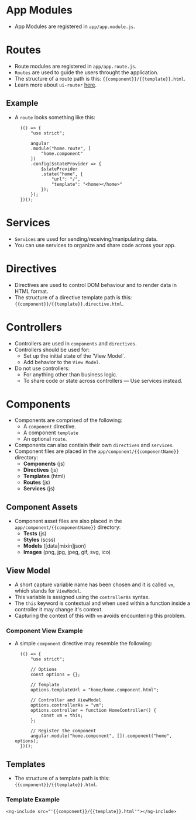 # App Modules
- App Modules are registered in `app/app.module.js`.

# Routes
- Route modules are registered in `app/app.route.js`.
- `Routes` are used to guide the users throught the application.
- The structure of a route path is this: `{{component}}/{{template}}.html`.
- Learn more about `ui-router` [here](https://github.com/angular-ui/ui-router).

## Example
- A `route` looks something like this:

		(() => {
			"use strict";
			
			angular
			.module("home.route", [
				"home.component"
			])
			.config($stateProvider => {
				$stateProvider
				.state("home", {
					"url": "/",
					"template": "<home></home>"
				});
			});
		})();

# Services
- `Services` are used for sending/receiving/manipulating data.
- You can use services to organize and share code across your app.

# Directives
- Directives are used to control DOM behaviour and to render data in HTML format.
- The structure of a directive template path is this: `{{component}}/{{template}}.directive.html`.

# Controllers
- Controllers are used in `components` and `directives`.
- Controllers should be used for:
	- Set up the initial state of the 'View Model`.
	- Add behavior to the `View Model`.
- Do not use controllers:
	- For anything other than business logic.
	- To share code or state across controllers — Use services instead.

# Components
- Components are comprised of the following:
	- A `component` directive.
	- A component `template`
	- An optional `route`.
- Components can also contiain their own `directives` and `services`.
- Component files are placed in the `app/component/{{componentName}}` directory:
	- **Components** (js)
	- **Directives** (js)
	- **Templates** (html)
	- **Routes** (js)
	- **Services** (js)

## Component Assets
- Component asset files are also placed in the `app/component/{{componentName}}` directory:
	- **Tests** (js)
	- **Styles** (scss)
	- **Models** ([data|mixin]json)
	- **Images** (png, jpg, jpeg, gif, svg, ico)

## View Model
- A short capture variable name has been chosen and it is called `vm`, which stands for `ViewModel`.
- This variable is assigned using the `controllerAs` syntax.
- The `this` keyword is contextual and when used within a function inside a controller it may change it's context.
- Capturing the context of this with `vm` avoids encountering this problem.

### Component View Example
- A simple `component` directive may resemble the following:

		(() => {
			"use strict";
			
			// Options
			const options = {};
			
			// Template
			options.templateUrl = "home/home.component.html";
			
			// Controller and ViewModel
			options.controllerAs = "vm";
			options.controller = function HomeController() {
				const vm = this;
			};
			
			// Register the component
			angular.module("home.component", []).component("home", options);
		})();

## Templates
- The structure of a template path is this: `{{component}}/{{template}}.html`.

### Template Example

	<ng-include src="'{{component}}/{{template}}.html'"></ng-include>
